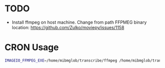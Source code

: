 # TODO

- Install ffmpeg on host machine. Change from path FFPMEG binary location: https://github.com/Zulko/moviepy/issues/1158

# CRON Usage

```bash
IMAGEIO_FFMPEG_EXE=/home/mibmglob/transcribe/ffmpeg /home/mibmglob/transcribe/.venv/bin/python /home/mibmglob/transcribe/worker.py
```
